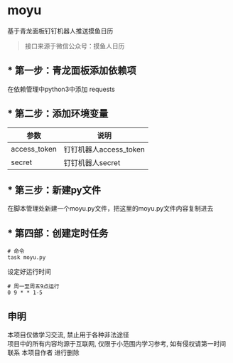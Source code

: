 # moyu
基于青龙面板钉钉机器人推送摸鱼日历

>接口来源于微信公众号：摸鱼人日历

## * 第一步：青龙面板添加依赖项  
在依赖管理中python3中添加 requests

## * 第二步：添加环境变量  

| 参数 | 说明 |
| ---- | ---- |
| access_token | 钉钉机器人access_token |
| secret | 钉钉机器人secret |

## * 第三步：新建py文件  
在脚本管理处新建一个moyu.py文件，把这里的moyu.py文件内容复制进去

## * 第四部：创建定时任务
```
# 命令
task moyu.py
```
设定好运行时间 
```
# 周一至周五9点运行
0 9 * * 1-5
```
  
## 申明  
本项目仅做学习交流, 禁止用于各种非法途径  
项目中的所有内容均源于互联网, 仅限于小范围内学习参考, 如有侵权请第一时间联系 本项目作者 进行删除
